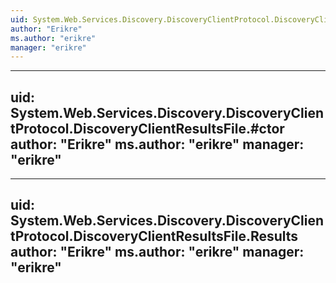 ```yaml
---
uid: System.Web.Services.Discovery.DiscoveryClientProtocol.DiscoveryClientResultsFile
author: "Erikre"
ms.author: "erikre"
manager: "erikre"
---
```


---
uid: System.Web.Services.Discovery.DiscoveryClientProtocol.DiscoveryClientResultsFile.#ctor
author: "Erikre"
ms.author: "erikre"
manager: "erikre"
---

---
uid: System.Web.Services.Discovery.DiscoveryClientProtocol.DiscoveryClientResultsFile.Results
author: "Erikre"
ms.author: "erikre"
manager: "erikre"
---
